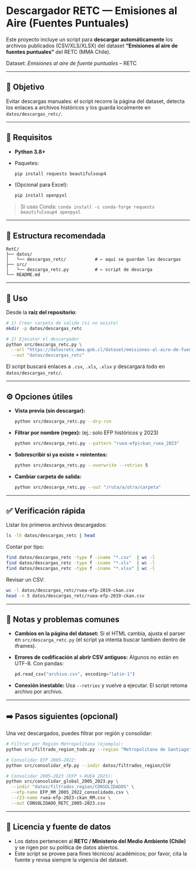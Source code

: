 # Descargador RETC — Emisiones al Aire (Fuentes Puntuales)

Este proyecto incluye un script para **descargar automáticamente** los archivos publicados (CSV/XLS/XLSX) del dataset **“Emisiones al aire de fuentes puntuales”** del RETC (MMA Chile).

Dataset: *Emisiones al aire de fuente puntuales* – RETC

---

## 🎯 Objetivo

Evitar descargas manuales: el script recorre la página del dataset, detecta los enlaces a archivos históricos y los guarda localmente en `datos/descargas_retc/`.

---

## 🧰 Requisitos

* **Python 3.8+**
* Paquetes:

  ```bash
  pip install requests beautifulsoup4
  ```
* (Opcional para Excel):

  ```bash
  pip install openpyxl
  ```

> Si usas Conda:
> `conda install -c conda-forge requests beautifulsoup4 openpyxl`

---

## 📂 Estructura recomendada

```
RetC/
├── datos/
│   └── descargas_retc/           # ← aquí se guardan las descargas
├── src/
│   └── descarga_retc.py          # ← script de descarga
└── README.md
```

---

## 🚀 Uso

Desde la **raíz del repositorio**:

```bash
# 1) Crear carpeta de salida (si no existe)
mkdir -p datos/descargas_retc

# 2) Ejecutar el descargador
python src/descarga_retc.py \
  --url "https://datosretc.mma.gob.cl/dataset/emisiones-al-aire-de-fuente-puntuales" \
  --out "datos/descargas_retc"
```

El script buscará enlaces a `.csv`, `.xls`, `.xlsx` y descargará todo en `datos/descargas_retc/`.

---

## ⚙️ Opciones útiles

* **Vista previa (sin descargar):**

  ```bash
  python src/descarga_retc.py --dry-run
  ```

* **Filtrar por nombre (regex):**
  (ej.: solo EFP históricos y 2023)

  ```bash
  python src/descarga_retc.py --pattern "ruea-efp|ckan_ruea_2023"
  ```

* **Sobrescribir si ya existe + reintentos:**

  ```bash
  python src/descarga_retc.py --overwrite --retries 5
  ```

* **Cambiar carpeta de salida:**

  ```bash
  python src/descarga_retc.py --out "/ruta/a/otra/carpeta"
  ```

---

## ✅ Verificación rápida

Listar los primeros archivos descargados:

```bash
ls -lh datos/descargas_retc | head
```

Contar por tipo:

```bash
find datos/descargas_retc -type f -iname "*.csv"  | wc -l
find datos/descargas_retc -type f -iname "*.xls"  | wc -l
find datos/descargas_retc -type f -iname "*.xlsx" | wc -l
```

Revisar un CSV:

```bash
wc -l datos/descargas_retc/ruea-efp-2019-ckan.csv
head -n 5 datos/descargas_retc/ruea-efp-2019-ckan.csv
```

---

## 🧪 Notas y problemas comunes

* **Cambios en la página del dataset:**
  Si el HTML cambia, ajusta el parser en `src/descarga_retc.py` (el script ya intenta buscar también dentro de iframes).

* **Errores de codificación al abrir CSV antiguos:**
  Algunos no están en UTF-8. Con pandas:

  ```python
  pd.read_csv("archivo.csv", encoding="latin-1")
  ```

* **Conexión inestable:**
  Usa `--retries` y vuelve a ejecutar. El script retoma archivo por archivo.

---

## ➡️ Pasos siguientes (opcional)

Una vez descargados, puedes filtrar por región y consolidar:

```bash
# Filtrar por Región Metropolitana (ejemplo):
python src/filtrado_region_todo.py --region "Metropolitana de Santiago"

# Consolidar EFP 2005–2022:
python src/consolidar_efp.py --indir datos/filtrados_region/CSV

# Consolidar 2005–2023 (EFP + RUEA 2023):
python src/consolidar_global_2005_2023.py \
  --indir "datos/filtrados_region/CONSOLIDADOS" \
  --efp-name EFP_RM_2005_2022_consolidado.csv \
  --r23-name ruea-efp-2023-ckan_RM.csv \
  --out CONSOLIDADO_RETC_2005-2023.csv
```

---

## 📜 Licencia y fuente de datos

* Los datos pertenecen al **RETC / Ministerio del Medio Ambiente (Chile)** y se rigen por su política de datos abiertos.
* Este script se provee para fines técnicos/ académicos; por favor, cita la fuente y revisa siempre la vigencia del dataset.
